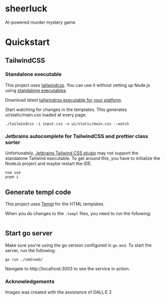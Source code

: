 # sheerluck

AI-powered murder mystery game

# Quickstart

## TailwindCSS

### Standalone executable

This project uses [tailwindcss](https://tailwindcss.com/). You can use it without setting up Node.js using [standalone executables](https://tailwindcss.com/blog/standalone-cli).

Download latest [tailwindcss executable for your platform](https://github.com/tailwindlabs/tailwindcss/releases/tag/v3.3.5).

Start watching for changes in the templates. This generates ui/static/main.css loaded at every page.

```
./tailwindcss -i input.css -o ui/static/main.css --watch
```

### Jetbrains autocomplete for TailwindCSS and prettier class sorter

Unfortunately, [Jetbrains Tailwind CSS plugin](https://www.jetbrains.com/help/webstorm/tailwind-css.html) may not support the standalone Tailwind executable. To get around this, you have to initialize the NodeJs project and maybe restart the IDE.

```
nvm use
pnpm i
```

## Generate templ code

This project uses [Templ](https://templ.guide/) for the HTML templates.

When you do changes to the `.templ` files, you need to run the following:

```

```


## Start go server

Make sure you're using the go version configured in `go.mod`. To start the server, run the following:

```
go run ./cmd/web/
```

Navigate to http://localhost:3003 to see the service in action.

### Acknowledgements

Images was created with the assistance of DALL·E 2